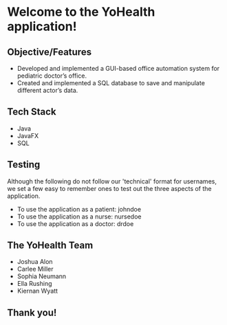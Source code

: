 # Welcome to the YoHealth application!

## Objective/Features
+ Developed and implemented a GUI-based office automation system for pediatric doctor’s office. 
+ Created and implemented a SQL database to save and manipulate different actor’s data.

## Tech Stack
+ Java
+ JavaFX
+ SQL

## Testing
Although the following do not follow our 'technical' format for usernames, we set a few easy to remember ones to test out the three aspects of the application.

+ To use the application as a patient: johndoe
+ To use the application as a nurse: nursedoe
+ To use the application as a doctor: drdoe

## The YoHealth Team
+ Joshua Alon
+ Carlee Miller
+ Sophia Neumann
+ Ella Rushing
+ Kiernan Wyatt

## Thank you!
